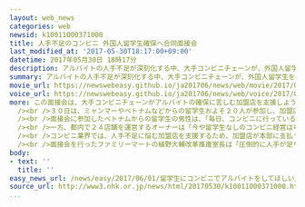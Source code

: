 ```yaml
---
layout: web_news
categories: web
newsid: k10011000371000
title: 人手不足のコンビニ 外国人留学生確保へ合同面接会
last_modified_at: '2017-05-30T18:17:00+09:00'
datetime: 2017年05月30日 18時17分
description: アルバイトの人手不足が深刻化する中、大手コンビニチェーンが、外国人留学生を確保しようと、東京の専門学校と連携して合同面接会を開きました。
summary: アルバイトの人手不足が深刻化する中、大手コンビニチェーンが、外国人留学生を確保しようと、東京の専門学校と連携して合同面接会を開きました。
movie_url: https://newswebeasy.github.io/ja201706/news/web/movie/2017/06/01/k10011000371000.mp4
voice_url: https://newswebeasy.github.io/ja201706/news/web/voice/2017/06/01/k10011000371000.mp3
more: この面接会は、大手コンビニチェーンがアルバイトの確保に苦しむ加盟店を支援しようと、外国人留学生が通う東京・豊島区の専門学校で去年から定期的に開いています。<br
  /><br />３０日は、ミャンマーやベトナムなどからの留学生およそ２０人が参加し、加盟店の担当者が、勤務条件などを説明していました。<br /><br />このコンビニチェーンが先月、全国およそ１万２０００の加盟店を対象に行ったアンケート調査では、「人手不足だ」と回答した店舗がおよそ８割に上ったということです。<br
  /><br />面接会に参加したベトナムからの留学生の男性は、「毎日、コンビニに行っているので働いてみたい。日本語はまだうまくないですが、頑張りたいです」と話していました。<br
  /><br />一方、都内で２４店舗を運営するオーナーは「今や留学生なしのコンビニ経営は考えられない。文化の違いで育成に苦労することもあるが、積極的に採用したい」と話していました。<br
  /><br />コンビニ業界では、人手不足に悩む加盟店を支援するため、加盟店が本部に支払うロイヤリティーを引き下げたり、本部が合同説明会を開いたりする動きが広がっています。<br
  /><br />面接会を行ったファミリーマートの植野大輔改革推進室長は「圧倒的に人手が足りない状況なので、今後も加盟店を支援する方法を考えていきたい」と話していました。
body:
- text: ''
  title: ''
easy_news_url: /news/easy/2017/06/01/留学生にコンビニでアルバイトをしてほしい/
source_url: http://www3.nhk.or.jp/news/html/20170530/k10011000371000.html
...
```

